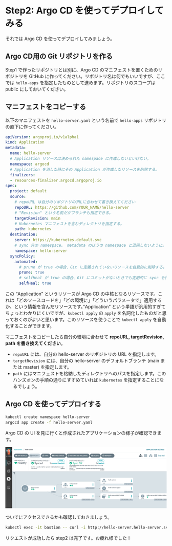 # Step2: Argo CD を使ってデプロイしてみる

それでは Argo CD を使ってデプロイしてみましょう。

## Argo CD用の Git リポジトリを作る

Step1 で作ったリポジトリとは別に、Argo CD のマニフェストを置くためのリポジトリを GitHub に作ってください。リポジトリ名は何でもいいですが、ここでは `hello-apps` を指定したものとして進めます。リポジトリのスコープは public にしておいてください。

## マニフェストをコピーする

以下のマニフェストを `hello-server.yaml` という名前で `hello-apps` リポジトリの直下に作ってください。

```yaml
apiVersion: argoproj.io/v1alpha1
kind: Application
metadata:
  name: hello-server
  # Application リソースは決められた namespace に作成しないといけない。
  namespace: argocd
  # Application を消した時にその Application が作成したリソースを削除する。
  finalizers:
  - resources-finalizer.argocd.argoproj.io
spec:
  project: default
  source:
    # repoURL は自分のリポジトリのURLに合わせて書き換えてください
    repoURL: https://github.com/YOUR_NAME/hello-server
    # "Revision" という名前だがブランチも指定できる。
    targetRevision: main
    # Kubernetes マニフェストを含むディレクトリを指定する。
    path: kubernetes
  destination:
    server: https://kubernetes.default.svc
    # sync 先の namespace。 metadata のほうの namespace と混同しないように。
    namespace: hello-server
  syncPolicy:
    automated:
      # prune が true の場合、Git に定義されていないリソースを自動的に削除する。
      prune: true
      # selfHeal が true の場合、Git にコミットがないときでも定期的に sync を行う。
      selfHeal: true
```

この “Application” というリソースが Argo CD の中核となるリソースです。これは「どのソースコードを」「どの環境に」「どういうパラメータで」適用するか、という情報を含んだリソースです。”Application” という単語が汎用的すぎてちょっとわかりにくいですが、`kubectl apply` の `apply` を名詞化したものだと思っておくのがよいと思います。このリソースを使うことで `kubectl apply` を自動化することができます。

マニフェストをコピーしたら自分の環境に合わせて **repoURL, targetRevision, path を書き換えてください**。

- `repoURL` には、自分の hello-server のリポジトリの URL を指定します。
- `targetRevision` には、自分の hello-server のデフォルトブランチ (main または master) を指定します。
- `path` にはマニフェストを格納したディレクトリへのパスを指定します。このハンズオンの手順の通りにすすめていれば `kubernetes` を指定することになるでしょう。

## Argo CD を使ってデプロイする

```bash
kubectl create namespace hello-server
argocd app create -f hello-server.yaml
```

Argo CD の UI を見に行くと作成されたアプリケーションの様子が確認できます。

![Argo CD UI Screenshot](./images/argocd-ui-screenshot.png)


ついでにアクセスできるかも確認しておきましょう。

```bash
kubectl exec -it bastion -- curl -i http://hello-server.hello-server.svc.cluster.local
```

リクエストが成功したら step2 は完了です。お疲れ様でした！

